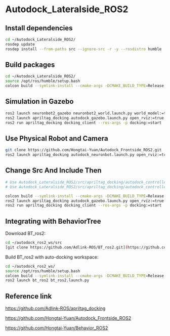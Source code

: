 # Autodock_Lateralside_ROS2

## Install dependencies
```bash
cd ~/Autodock_Lateralside_ROS2/
rosdep update
rosdep install --from-paths src --ignore-src -r -y --rosdistro humble
```

## Build packages
```bash
cd ~/Autodock_Lateralside_ROS2/
source /opt/ros/humble/setup.bash
colcon build --symlink-install --cmake-args -DCMAKE_BUILD_TYPE=Release
``` 
## Simulation in Gazebo

```bash
ros2 launch neuronbot2_gazebo neuronbot2_world.launch.py world_model:=tag.model use_camera:=top
ros2 launch apriltag_docking autodock_gazebo.launch.py open_rviz:=true
ros2 run apriltag_docking docking_client --ros-args -p docking:=start
```

## Use Physical Robot and Camera

```bash
git clone https://github.com/Hongtai-Yuan/Autodock_Frontside_ROS2.git
ros2 launch apriltag_docking autodock_neuronbot.launch.py open_rviz:=true
```

## Change Src And Include Then
```bash
# Use Autodock_Lateralside_ROS2/src/apriltag_docking/autodock_controller/src/ To Change Autodock_Frontside_ROS2/src/apriltag_docking/autodock_controller/src
# Use Autodock_Lateralside_ROS2/src/apriltag_docking/autodock_controller/include/ To Change Autodock_Frontside_ROS2/src/apriltag_docking/autodock_controller/include/

colcon build --symlink-install --cmake-args -DCMAKE_BUILD_TYPE=Release
ros2 launch apriltag_docking autodock_gazebo.launch.py open_rviz:=true
ros2 run apriltag_docking docking_client --ros-args -p docking:=start
```

## Integrating with BehaviorTree

Download BT_ros2:

```bash
cd ~/autodock_ros2_ws/src
[git clone https://github.com/Adlink-ROS/BT_ros2.git](https://github.com/Hongtai-Yuan/Behavior_ROS2.git)
```

Build BT_ros2 with auto-docking workspace:

```bash
cd ~/autodock_ros2_ws/
source /opt/ros/humble/setup.bash
colcon build --symlink-install --cmake-args -DCMAKE_BUILD_TYPE=Release -DBUILD_AUTODOCK=ON
ros2 launch bt_ros2 bt_ros2.launch.py
```

## Reference link
https://github.com/Adlink-ROS/apriltag_docking

https://github.com/Hongtai-Yuan/Autodock_Frontside_ROS2

https://github.com/Hongtai-Yuan/Behavior_ROS2
